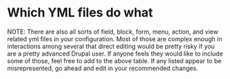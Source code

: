 
# Which YML files do what










NOTE: There are also all sorts of field, block, form, menu, action, and view related yml files in your configuration.  Most of those are complex enough in interactions among several that direct editing would be pretty risky if you are a pretty advanced Drupal user. If anyone feels they would like to include some of those, feel free to add to the above table.  If any listed appear to be misrepresented, go ahead and edit in your recommended changes. 
